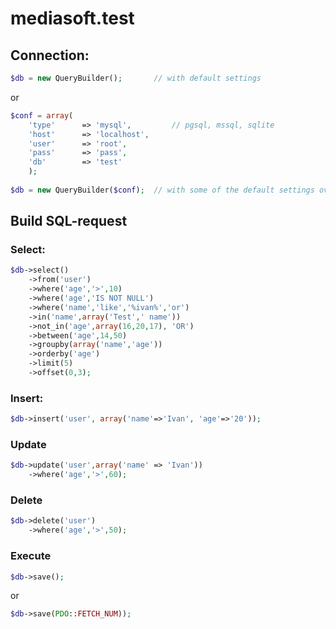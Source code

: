# mediasoft.test

## Connection:

```php
$db = new QueryBuilder(); 		// with default settings
```
or
```php
$conf = array(
  	'type'      => 'mysql',			// pgsql, mssql, sqlite
	'host'      => 'localhost',
	'user'      => 'root',
	'pass'      => 'pass',
	'db'        => 'test'
	);
	
$db = new QueryBuilder($conf);	// with some of the default settings overwritten
```

## Build SQL-request

### Select:

```php
$db->select()
	->from('user')
	->where('age','>',10)
	->where('age','IS NOT NULL')
	->where('name','like','%ivan%','or')
	->in('name',array('Test',' name'))
	->not_in('age',array(16,20,17), 'OR')
	->between('age',14,50)
	->groupby(array('name','age'))
	->orderby('age')
	->limit(5)
	->offset(0,3);
```

### Insert:

```php
$db->insert('user', array('name'=>'Ivan', 'age'=>'20'));
```

### Update

```php
$db->update('user',array('name'	=> 'Ivan'))
	->where('age','>',60);
```

### Delete

```php
$db->delete('user')
	->where('age','>',50);
```

### Execute

```php
$db->save();
```
or
```php
$db->save(PDO::FETCH_NUM));
```
